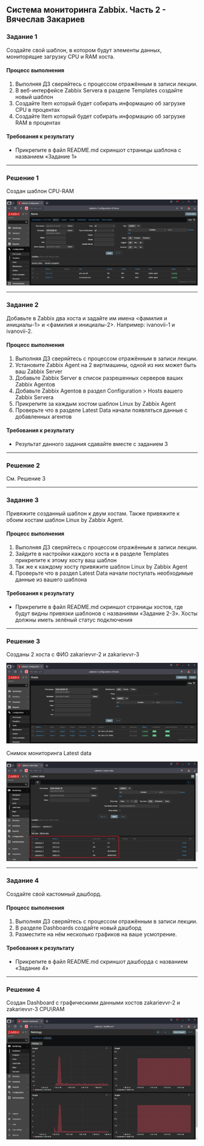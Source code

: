 ## Система мониторинга Zabbix. Часть 2 - Вячеслав Закариев

### Задание 1
Создайте свой шаблон, в котором будут элементы данных, мониторящие загрузку CPU и RAM хоста.

#### Процесс выполнения
1. Выполняя ДЗ сверяйтесь с процессом отражённым в записи лекции.
2. В веб-интерфейсе Zabbix Servera в разделе Templates создайте новый шаблон
3. Создайте Item который будет собирать информацию об загрузке CPU в процентах
4. Создайте Item который будет собирать информацию об загрузке RAM в процентах

#### Требования к результату
* Прикрепите в файл README.md скриншот страницы шаблона с названием «Задание 1»

---

### Решение 1

Создан шаблон CPU-RAM

![cpu-ram](https://github.com/SlavaZakariev/netology/blob/2209dab1253ce21a421f520036e5275ecf6d5cb5/monitoring/8.3_zabbix_part2/resources/zabbix_2.1.jpg)

---

### Задание 2
Добавьте в Zabbix два хоста и задайте им имена <фамилия и инициалы-1> и <фамилия и инициалы-2>. Например: ivanovii-1 и ivanovii-2.

#### Процесс выполнения
1. Выполняя ДЗ сверяйтесь с процессом отражённым в записи лекции.
2. Установите Zabbix Agent на 2 виртмашины, одной из них может быть ваш Zabbix Server
3. Добавьте Zabbix Server в список разрешенных серверов ваших Zabbix Agentов
4. Добавьте Zabbix Agentов в раздел Configuration > Hosts вашего Zabbix Servera
5. Прикрепите за каждым хостом шаблон Linux by Zabbix Agent
6. Проверьте что в разделе Latest Data начали появляться данные с добавленных агентов

#### Требования к результату
* Результат данного задания сдавайте вместе с заданием 3
---

### Решение 2

См. Решение 3

---

### Задание 3
Привяжите созданный шаблон к двум хостам. Также привяжите к обоим хостам шаблон Linux by Zabbix Agent.

#### Процесс выполнения
1. Выполняя ДЗ сверяйтесь с процессом отражённым в записи лекции.
2. Зайдите в настройки каждого хоста и в разделе Templates прикрепите к этому хосту ваш шаблон
3. Так же к каждому хосту привяжите шаблон Linux by Zabbix Agent
4. Проверьте что в раздел Latest Data начали поступать необходимые данные из вашего шаблона

#### Требования к результату
* Прикрепите в файл README.md скриншот страницы хостов, где будут видны привязки шаблонов с названиями «Задание 2-3». Хосты должны иметь зелёный статус подключения

---

### Решение 3

Созданы 2 хоста с ФИО zakarievvr-2 и zakarievvr-3

![hosts](https://github.com/SlavaZakariev/netology/blob/2209dab1253ce21a421f520036e5275ecf6d5cb5/monitoring/8.3_zabbix_part2/resources/zabbix_2.2.jpg)

Снимок мониторинга Latest data

![data](https://github.com/SlavaZakariev/netology/blob/2209dab1253ce21a421f520036e5275ecf6d5cb5/monitoring/8.3_zabbix_part2/resources/zabbix_2.3.jpg)

---

### Задание 4
Создайте свой кастомный дашборд.

#### Процесс выполнения
1. Выполняя ДЗ сверяйтесь с процессом отражённым в записи лекции.
2. В разделе Dashboards создайте новый дашборд
3. Разместите на нём несколько графиков на ваше усмотрение.

#### Требования к результату
* Прикрепите в файл README.md скриншот дашборда с названием «Задание 4»

---

### Решение 4

Создан Dashboard с графическими данными хостов zakarievvr-2 и zakarievvr-3 CPU\RAM

![dash](https://github.com/SlavaZakariev/netology/blob/2209dab1253ce21a421f520036e5275ecf6d5cb5/monitoring/8.3_zabbix_part2/resources/zabbix_2.4.jpg)
